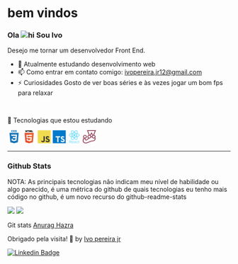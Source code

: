 # bem vindos


### Ola <img src="https://user-images.githubusercontent.com/1303154/88677602-1635ba80-d120-11ea-84d8-d263ba5fc3c0.gif" width="28px" alt="hi"> Sou Ivo

<p>Desejo me tornar um desenvolvedor Front End.</p>


- 🔭 Atualmente estudando desenvolvimento web
- 📫 Como entrar em contato comigo: ivopereira.jr12@gmail.com
- ⚡ Curiosidades Gosto de ver boas séries e às vezes jogar um bom fps para relaxar

<br/>

 🚀  Tecnologias que estou estudando

<p align="left">
<img src="https://raw.githubusercontent.com/devicons/devicon/master/icons/css3/css3-plain-wordmark.svg" alt="css3"  width="30" height="30"/>
<img src="https://raw.githubusercontent.com/devicons/devicon/master/icons/html5/html5-original-wordmark.svg" alt="html5"  width="30" height="30"/>
<img src="https://raw.githubusercontent.com/devicons/devicon/master/icons/javascript/javascript-original.svg" alt="javascript" width="30" height="30"/>
<img src="https://raw.githubusercontent.com/devicons/devicon/master/icons/typescript/typescript-original.svg" alt="nodejs" width="30" height="30"/>
<img src="https://raw.githubusercontent.com/devicons/devicon/master/icons/react/react-original-wordmark.svg" alt="react" width="30" height="30"/>  
<img src="https://raw.githubusercontent.com/devicons/devicon/master/icons/jest/jest-plain.svg" alt="jest" width="30" height="30"/>
</p>

---

### Github Stats

NOTA: As principais tecnologias não indicam meu nível de habilidade ou algo parecido, é uma métrica do github de quais tecnologias eu tenho mais código no github, é um novo recurso do github-readme-stats

<div>
  <img height="180em" src="https://github-readme-stats.ivopereira-jr.vercel.app/api/top-langs/?username=ivopereira-jr&layout=compact&theme=dark" />
  <img height="180em" src="https://github-readme-stats.vercel.app/api?username=ivopereira-jr&show_icons=true&theme=dark" />
</div>

Git stats [Anurag Hazra](https://github.com/anuraghazra)


Obrigado pela visita! 💜 by [Ivo pereira jr](https://github.com/ivopereira-jr)


[![Linkedin Badge](https://img.shields.io/badge/LinkedIn-0077B5?style=for-the-badge&logo=linkedin&logoColor=white&link=https://www.linkedin.com/in/ivopereira-jr/)](https://www.linkedin.com/in/ivopereira-jr/)
